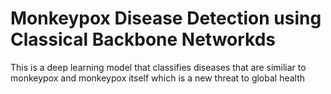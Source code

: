 # Monkeypox Disease Detection using Classical Backbone Networkds
 This is a deep learning model that classifies diseases that are similiar to monkeypox and monkeypox itself which is a new threat to global health
